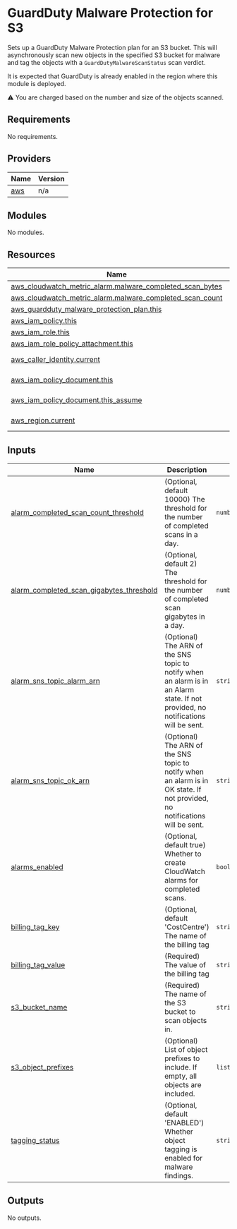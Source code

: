 # GuardDuty Malware Protection for S3

Sets up a GuardDuty Malware Protection plan for an S3 bucket.  This will asynchronously scan new objects in the specified S3 bucket for malware and tag the objects with a `GuardDutyMalwareScanStatus` scan verdict.

It is expected that GuardDuty is already enabled in the region where this module is deployed.

:warning: You are charged based on the number and size of the objects scanned.

## Requirements

No requirements.

## Providers

| Name | Version |
|------|---------|
| <a name="provider_aws"></a> [aws](#provider\_aws) | n/a |

## Modules

No modules.

## Resources

| Name | Type |
|------|------|
| [aws_cloudwatch_metric_alarm.malware_completed_scan_bytes](https://registry.terraform.io/providers/hashicorp/aws/latest/docs/resources/cloudwatch_metric_alarm) | resource |
| [aws_cloudwatch_metric_alarm.malware_completed_scan_count](https://registry.terraform.io/providers/hashicorp/aws/latest/docs/resources/cloudwatch_metric_alarm) | resource |
| [aws_guardduty_malware_protection_plan.this](https://registry.terraform.io/providers/hashicorp/aws/latest/docs/resources/guardduty_malware_protection_plan) | resource |
| [aws_iam_policy.this](https://registry.terraform.io/providers/hashicorp/aws/latest/docs/resources/iam_policy) | resource |
| [aws_iam_role.this](https://registry.terraform.io/providers/hashicorp/aws/latest/docs/resources/iam_role) | resource |
| [aws_iam_role_policy_attachment.this](https://registry.terraform.io/providers/hashicorp/aws/latest/docs/resources/iam_role_policy_attachment) | resource |
| [aws_caller_identity.current](https://registry.terraform.io/providers/hashicorp/aws/latest/docs/data-sources/caller_identity) | data source |
| [aws_iam_policy_document.this](https://registry.terraform.io/providers/hashicorp/aws/latest/docs/data-sources/iam_policy_document) | data source |
| [aws_iam_policy_document.this_assume](https://registry.terraform.io/providers/hashicorp/aws/latest/docs/data-sources/iam_policy_document) | data source |
| [aws_region.current](https://registry.terraform.io/providers/hashicorp/aws/latest/docs/data-sources/region) | data source |

## Inputs

| Name | Description | Type | Default | Required |
|------|-------------|------|---------|:--------:|
| <a name="input_alarm_completed_scan_count_threshold"></a> [alarm\_completed\_scan\_count\_threshold](#input\_alarm\_completed\_scan\_count\_threshold) | (Optional, default 10000) The threshold for the number of completed scans in a day. | `number` | `10000` | no |
| <a name="input_alarm_completed_scan_gigabytes_threshold"></a> [alarm\_completed\_scan\_gigabytes\_threshold](#input\_alarm\_completed\_scan\_gigabytes\_threshold) | (Optional, default 2) The threshold for the number of completed scan gigabytes in a day. | `number` | `2` | no |
| <a name="input_alarm_sns_topic_alarm_arn"></a> [alarm\_sns\_topic\_alarm\_arn](#input\_alarm\_sns\_topic\_alarm\_arn) | (Optional) The ARN of the SNS topic to notify when an alarm is in an Alarm state. If not provided, no notifications will be sent. | `string` | `null` | no |
| <a name="input_alarm_sns_topic_ok_arn"></a> [alarm\_sns\_topic\_ok\_arn](#input\_alarm\_sns\_topic\_ok\_arn) | (Optional) The ARN of the SNS topic to notify when an alarm is in OK state. If not provided, no notifications will be sent. | `string` | `null` | no |
| <a name="input_alarms_enabled"></a> [alarms\_enabled](#input\_alarms\_enabled) | (Optional, default true) Whether to create CloudWatch alarms for completed scans. | `bool` | `true` | no |
| <a name="input_billing_tag_key"></a> [billing\_tag\_key](#input\_billing\_tag\_key) | (Optional, default 'CostCentre') The name of the billing tag | `string` | `"CostCentre"` | no |
| <a name="input_billing_tag_value"></a> [billing\_tag\_value](#input\_billing\_tag\_value) | (Required) The value of the billing tag | `string` | n/a | yes |
| <a name="input_s3_bucket_name"></a> [s3\_bucket\_name](#input\_s3\_bucket\_name) | (Required) The name of the S3 bucket to scan objects in. | `string` | n/a | yes |
| <a name="input_s3_object_prefixes"></a> [s3\_object\_prefixes](#input\_s3\_object\_prefixes) | (Optional) List of object prefixes to include. If empty, all objects are included. | `list(string)` | `[]` | no |
| <a name="input_tagging_status"></a> [tagging\_status](#input\_tagging\_status) | (Optional, default 'ENABLED') Whether object tagging is enabled for malware findings. | `string` | `"ENABLED"` | no |

## Outputs

No outputs.
